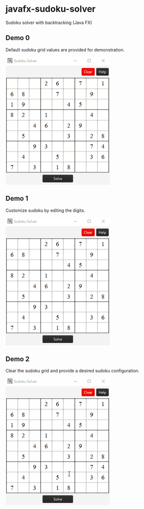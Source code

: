 # javafx-sudoku-solver

Sudoku solver with backtracking (Java FX)

## Demo 0 
Default sudoku grid values are provided for demonstration.

![Image_of_screenshot](demo-screenshot-1.gif)

## Demo 1
Customize sudoku by editing the digits.

![Image_of_screenshot](demo-screenshot-2.gif)

## Demo 2 
Clear the sudoku grid and provide a desired sudoku configuration.

![Image_of_screenshot](demo-screenshot-3.gif)
